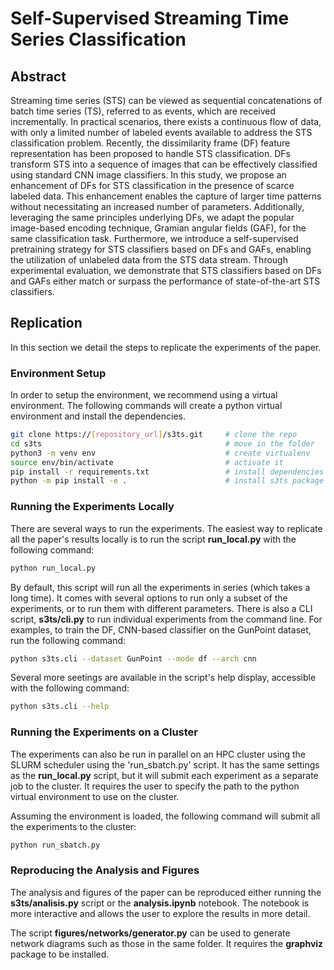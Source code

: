 # Self-Supervised Streaming Time Series Classification

## Abstract

Streaming time series (STS) can be viewed as sequential concatenations of batch time series (TS), referred to as events, which are received incrementally. In practical scenarios, there exists a continuous flow of data, with only a limited number of labeled events available to address the STS classification problem. Recently, the dissimilarity frame (DF) feature representation has been proposed to handle STS classification. DFs transform STS into a sequence of images that can be effectively classified using standard CNN image classifiers.
In this study, we propose an enhancement of DFs for STS classification in the presence of scarce labeled data. This enhancement enables the capture of larger time patterns without necessitating an increased number of parameters. Additionally, leveraging the same principles underlying DFs, we adapt the popular image-based encoding technique, Gramian angular fields (GAF), for the same classification task. Furthermore, we introduce a self-supervised pretraining strategy for STS classifiers based on DFs and GAFs, enabling the utilization of unlabeled data from the STS data stream. Through experimental evaluation, we demonstrate that STS classifiers based on DFs and GAFs either match or surpass the performance of state-of-the-art STS classifiers.

<!---
<p align="center">
<img src="figures/encodings/enc_CBF.png" alt="" width="500"/> </br>
<img src="figures/encodings/enc_GunPoint.png" alt="" width="500"/> </br>
<img src="figures/encodings/enc_Trace.png" alt="" width="500"/> </br>
<em>DF (left) vs GAF (right) encoding of several datasets. In order: CBF, GunPoint, Trace.</em>
</p>
-->

## Replication

In this section we detail the steps to replicate the experiments of the paper.

### Environment Setup

In order to setup the environment, we recommend using a virtual environment. The following commands will create a python virtual environment and install the dependencies.

```bash
git clone https://[repository_url]/s3ts.git     # clone the repo
cd s3ts                                         # move in the folder
python3 -m venv env                             # create virtualenv
source env/bin/activate                         # activate it
pip install -r requirements.txt                 # install dependencies
python -m pip install -e .                      # install s3ts package
```

### Running the Experiments Locally

There are several ways to run the experiments. The easiest way to replicate all the paper's results locally is to run the script **run_local.py** with the following command:

```bash
python run_local.py
```
By default, this script will run all the experiments in series (which takes a long time). It comes with several options to run only a subset of the experiments, or to run them with different parameters. There is also a CLI script, **s3ts/cli.py** to run individual experiments from the command line. For examples, to train the DF, CNN-based classifier on the GunPoint dataset, run the following command:

```bash
python s3ts.cli --dataset GunPoint --mode df --arch cnn
```

Several more seetings are available in the script's help display, accessible with the following command:

```bash
python s3ts.cli --help
```

### Running the Experiments on a Cluster

The experiments can also be run in parallel on an HPC cluster using the SLURM scheduler using the 'run_sbatch.py' script. It has the same settings as the **run_local.py** script, but it will submit each experiment as a separate job to the cluster. It requires the user to specify the path to the python virtual environment to use on the cluster.

Assuming the environment is loaded, the following command will submit all the experiments to the cluster:

```bash
python run_sbatch.py
```

### Reproducing the Analysis and Figures

The analysis and figures of the paper can be reproduced either running the **s3ts/analisis.py** script or the **analysis.ipynb** notebook. The notebook is more interactive and allows the user to explore the results in more detail.

The script **figures/networks/generator.py** can be used to generate network diagrams such as those in the same folder. It requires the **graphviz** package to be installed.
